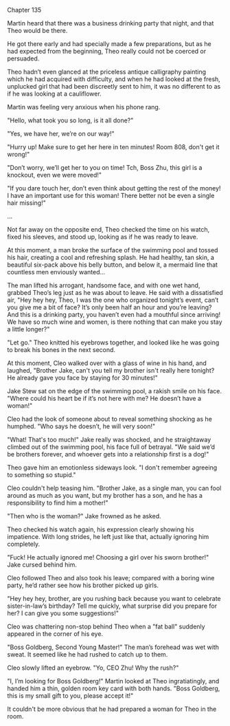 Chapter 135

Martin heard that there was a business drinking party that night, and that Theo would be there.


He got there early and had specially made a few preparations, but as he had expected from the beginning, Theo really could not be coerced or persuaded.


Theo hadn’t even glanced at the priceless antique calligraphy painting which he had acquired with difficulty, and when he had looked at the fresh, unplucked girl that had been discreetly sent to him, it was no different to as if he was looking at a cauliflower.


Martin was feeling very anxious when his phone rang.


"Hello, what took you so long, is it all done?"


"Yes, we have her, we’re on our way!"


"Hurry up! Make sure to get her here in ten minutes! Room 808, don't get it wrong!"


"Don’t worry, we’ll get her to you on time! Tch, Boss Zhu, this girl is a knockout, even we were moved!"


"If you dare touch her, don’t even think about getting the rest of the money! I have an important use for this woman! There better not be even a single hair missing!"


…


Not far away on the opposite end, Theo checked the time on his watch, fixed his sleeves, and stood up, looking as if he was ready to leave.


At this moment, a man broke the surface of the swimming pool and tossed his hair, creating a cool and refreshing splash. He had healthy, tan skin, a beautiful six-pack above his belly button, and below it, a mermaid line that countless men enviously wanted…


The man lifted his arrogant, handsome face, and with one wet hand, grabbed Theo’s leg just as he was about to leave. He said with a dissatisfied air, "Hey hey hey, Theo, I was the one who organized tonight’s event, can’t you give me a bit of face? It’s only been half an hour and you’re leaving? And this is a drinking party, you haven’t even had a mouthful since arriving! We have so much wine and women, is there nothing that can make you stay a little longer?"


"Let go." Theo knitted his eyebrows together, and looked like he was going to break his bones in the next second.


At this moment, Cleo walked over with a glass of wine in his hand, and laughed, "Brother Jake, can't you tell my brother isn't really here tonight? He already gave you face by staying for 30 minutes!"


Jake Stew sat on the edge of the swimming pool, a rakish smile on his face. "Where could his heart be if it’s not here with me? He doesn’t have a woman!"


Cleo had the look of someone about to reveal something shocking as he humphed. "Who says he doesn’t, he will very soon!"


"What! That's too much!" Jake really was shocked, and he straightaway climbed out of the swimming pool, his face full of betrayal. "We said we’d be brothers forever, and whoever gets into a relationship first is a dog!"


Theo gave him an emotionless sideways look. "I don't remember agreeing to something so stupid."


Cleo couldn't help teasing him. "Brother Jake, as a single man, you can fool around as much as you want, but my brother has a son, and he has a responsibility to find him a mother!"


"Then who is the woman?" Jake frowned as he asked.


Theo checked his watch again, his expression clearly showing his impatience. With long strides, he left just like that, actually ignoring him completely.


"Fuck! He actually ignored me! Choosing a girl over his sworn brother!" Jake cursed behind him.


Cleo followed Theo and also took his leave; compared with a boring wine party, he’d rather see how his brother picked up girls.


"Hey hey hey, brother, are you rushing back because you want to celebrate sister-in-law’s birthday? Tell me quickly, what surprise did you prepare for her? I can give you some suggestions!"


Cleo was chattering non-stop behind Theo when a "fat ball" suddenly appeared in the corner of his eye.


"Boss Goldberg, Second Young Master!" The man’s forehead was wet with sweat. It seemed like he had rushed to catch up to them.


Cleo slowly lifted an eyebrow. "Yo, CEO Zhu! Why the rush?"


"I, I’m looking for Boss Goldberg!" Martin looked at Theo ingratiatingly, and handed him a thin, golden room key card with both hands. "Boss Goldberg, this is my small gift to you, please accept it!"


It couldn't be more obvious that he had prepared a woman for Theo in the room.

